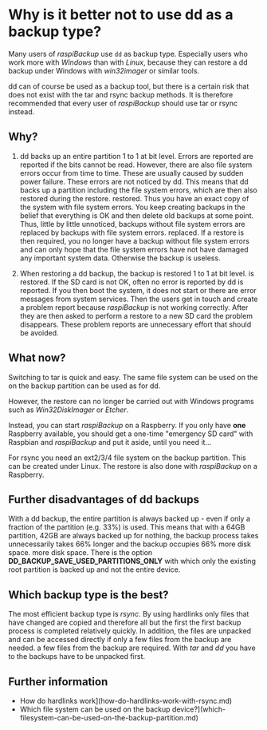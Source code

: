 # Why is it better not to use dd as a backup type?

Many users of *raspiBackup* use `dd` as backup type.
Especially users who work more with *Windows* than with *Linux*, because they can restore a
dd backup under Windows with *win32imager* or similar tools.

dd can of course be used as a backup tool, but there is a certain
risk that does not exist with the tar and rsync backup methods.
It is therefore recommended that every user of *raspiBackup* should use tar or rsync
instead.

## Why?

1. dd backs up an entire partition 1 to 1 at bit level. Errors are reported
   are reported if the bits cannot be read. However, there are also
   file system errors occur from time to time. These are usually caused by
   sudden power failure. These errors are not noticed by dd. This means that dd backs up
   a partition including the file system errors, which are then also restored during the restore.
   restored. Thus you have an exact copy of the system with
   file system errors. You keep creating backups in the belief that everything is OK
   and then delete old backups at some point. Thus, little by little
   unnoticed, backups without file system errors are replaced by backups with file system errors.
   replaced. If a restore is then required, you no longer have a backup without
   file system errors and can only hope that the file system errors have not
   have damaged any important system data. Otherwise the backup is
   useless.

2. When restoring a dd backup, the backup is restored 1 to 1 at bit level.
   is restored. If the SD card is not OK, often no error is reported by
   dd is reported. If you then boot the system, it does not start or there are
   error messages from system services. Then the users get in touch and
   create a problem report because *raspiBackup* is not working correctly.
   After they are then asked to perform a restore to a new SD card
   the problem disappears. These problem reports are
   unnecessary effort that should be avoided.

## What now?

Switching to tar is quick and easy. The same file system can be used on the
on the backup partition can be used as for dd.

However, the restore can no longer be carried out with Windows programs such as *Win32DiskImager*
or *Etcher*.

Instead, you can start *raspiBackup* on a Raspberry.
If you only have **one** Raspberry available, you should get a one-time
"emergency SD card" with Raspbian and *raspiBackup* and put it aside,
until you need it...

For rsync you need an ext2/3/4 file system on the backup partition. This
can be created under Linux. The restore is also done with
*raspiBackup* on a Raspberry.

## Further disadvantages of dd backups

With a dd backup, the entire partition is always backed up - even if
only a fraction of the partition (e.g. 33%) is used. This means that with a
64GB partition, 42GB are always backed up for nothing, the backup process takes
unnecessarily takes 66% longer and the backup occupies 66% more disk space.
more disk space. There is the option **DD_BACKUP_SAVE_USED_PARTITIONS_ONLY** with which
only the existing root partition is backed up and not the entire device.

## Which backup type is the best?

The most efficient backup type is *rsync*. By using hardlinks
only files that have changed are copied and therefore all but the first
the first backup process is completed relatively quickly. In addition, the
files are unpacked and can be accessed directly if only a few files from the backup are needed.
a few files from the backup are required. With *tar* and *dd* you have to
the backups have to be unpacked first.

## Further information

  - How do hardlinks work](how-do-hardlinks-work-with-rsync.md)
  - Which file system can be used on the backup device?](which-filesystem-can-be-used-on-the-backup-partition.md)

[.status]: translated
[.source]: https://www.linux-tips-and-tricks.de/de/raspibackupcategoried/579-warum-sollte-man-dd-als-backupmethode-besser-nicht-benutzen
[.source]: https://www.linux-tips-and-tricks.de/en/raspibackupcategorye/581-why-shouldn-t-you-use-dd-as-backup-method


